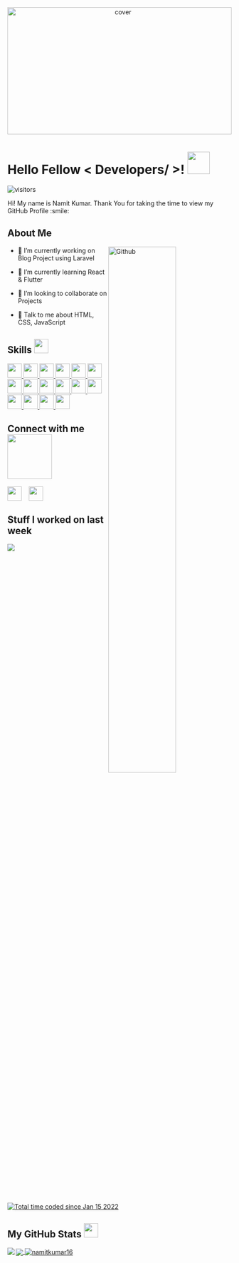 <div align="center">
<img width="100%" height = "285px" src="https://richestsoft.com/blog/wp-content/uploads/2019/04/web-development-banner.jpg" alt="cover" />
</div>

<h1> Hello Fellow < Developers/ >! <img src = "https://raw.githubusercontent.com/MartinHeinz/MartinHeinz/master/wave.gif" width = 50px> </h1>
<p align='center'>

![visitors](https://visitor-badge.glitch.me/badge?page_id=NamitKumar16.NamitKumar16)

</p>
<div size='20px'> Hi! My name is Namit Kumar. Thank You for taking the time to view my GitHub Profile :smile: 
</div>

<h2> About Me </h2>

<img width="55%" align="right" alt="Github" src="https://raw.githubusercontent.com/onimur/.github/master/.resources/git-header.svg" />

- 🔭 I’m currently working on Blog Project using Laravel

- 🌱 I’m currently learning React & Flutter

- 👯 I’m looking to collaborate on Projects

- 💬 Talk to me about HTML, CSS, JavaScript

<h2> Skills <img src = "https://media2.giphy.com/media/QssGEmpkyEOhBCb7e1/giphy.gif?cid=ecf05e47a0n3gi1bfqntqmob8g9aid1oyj2wr3ds3mg700bl&rid=giphy.gif" width = 32px> </h2>
<a href = "https://github.com/NamitKumar16?tab=repositories"> <img width ='32px' src ='https://raw.githubusercontent.com/rahulbanerjee26/githubAboutMeGenerator/main/icons/javascript.svg'> </a>
<a href = "https://github.com/NamitKumar16?tab=repositories"> <img width ='32px' src ='https://raw.githubusercontent.com/rahulbanerjee26/githubAboutMeGenerator/main/icons/c.svg'> </a>
<a href = "https://github.com/NamitKumar16?tab=repositories"> <img width ='32px' src ='https://raw.githubusercontent.com/rahulbanerjee26/githubAboutMeGenerator/main/icons/java.svg'> </a>
<a href = "https://github.com/NamitKumar16?tab=repositories"> <img width ='32px' src ='https://raw.githubusercontent.com/rahulbanerjee26/githubAboutMeGenerator/main/icons/angularjs.svg'> </a>
<a href = "https://github.com/NamitKumar16?tab=repositories"> <img width ='32px' src ='https://raw.githubusercontent.com/rahulbanerjee26/githubAboutMeGenerator/main/icons/bootstrap.svg'> </a>
<a href = "https://github.com/NamitKumar16?tab=repositories"> <img width ='32px' src ='https://raw.githubusercontent.com/rahulbanerjee26/githubAboutMeGenerator/main/icons/html.svg'> </a>
<a href = "https://github.com/NamitKumar16?tab=repositories"> <img width ='32px' src ='https://raw.githubusercontent.com/rahulbanerjee26/githubAboutMeGenerator/main/icons/css.svg'> </a>
<a href = "https://github.com/NamitKumar16?tab=repositories"> <img width ='32px' src ='https://raw.githubusercontent.com/rahulbanerjee26/githubAboutMeGenerator/main/icons/express.svg'> </a>
<a href = "https://github.com/NamitKumar16?tab=repositories"> <img width ='32px' src ='https://raw.githubusercontent.com/rahulbanerjee26/githubAboutMeGenerator/main/icons/git.svg'> </a>
<a href = "https://github.com/NamitKumar16?tab=repositories"> <img width ='32px' src ='https://raw.githubusercontent.com/rahulbanerjee26/githubAboutMeGenerator/main/icons/laravel.svg'> </a>
<a href = "https://github.com/NamitKumar16?tab=repositories"> <img width ='32px' src ='https://raw.githubusercontent.com/rahulbanerjee26/githubAboutMeGenerator/main/icons/php.svg'> </a>
<a href = "https://github.com/NamitKumar16?tab=repositories"> <img width ='32px' src ='https://raw.githubusercontent.com/rahulbanerjee26/githubAboutMeGenerator/main/icons/mongodb.svg'> </a>
<a href = "https://github.com/NamitKumar16?tab=repositories" > <img width ='32px' src ='https://raw.githubusercontent.com/rahulbanerjee26/githubAboutMeGenerator/main/icons/mysql.svg'> </a>
<a href = "https://github.com/NamitKumar16?tab=repositories"> <img width ='32px' src ='https://raw.githubusercontent.com/rahulbanerjee26/githubAboutMeGenerator/main/icons/nodejs.svg'> </a>
<a href = "https://github.com/NamitKumar16?tab=repositories"> <img width ='32px' src ='https://raw.githubusercontent.com/rahulbanerjee26/githubAboutMeGenerator/main/icons/postman.svg'> </a>
<a href = "https://github.com/NamitKumar16?tab=repositories"> <img width ='32px' src ='https://raw.githubusercontent.com/rahulbanerjee26/githubAboutMeGenerator/main/icons/typescript.svg'> </a>

<h2> Connect with me <img src='https://raw.githubusercontent.com/ShahriarShafin/ShahriarShafin/main/Assets/handshake.gif' width="100px"> </h2>
<a href = 'https://www.linkedin.com/in/namitkumar16/'> <img width = '32px' align= 'center' src="https://raw.githubusercontent.com/rahulbanerjee26/githubAboutMeGenerator/main/icons/linked-in-alt.svg"/></a>&nbsp&nbsp&nbsp 
<a href = 'https://www.github.com/NamitKumar16'> <img width = '32px' align= 'center' src="https://raw.githubusercontent.com/rahulbanerjee26/githubAboutMeGenerator/main/icons/github.svg"/></a>

<h2> Stuff I worked on last week   </h2>
<a href="https://wakatime.com/@kumarnamit58">
<img align="center" src="https://github-readme-stats.vercel.app/api/wakatime?username=@kumarnamit58&compact=True"/>
</a>
<br>
<br>
<a href="https://wakatime.com/@77f25ed3-7ea2-45af-805a-870e019d75f6"><img src="https://wakatime.com/badge/user/77f25ed3-7ea2-45af-805a-870e019d75f6.svg" alt="Total time coded since Jan 15 2022" /></a>
<h2> My GitHub Stats <img src='https://media1.giphy.com/media/du3J3cXyzhj75IOgvA/giphy.gif?cid=ecf05e47x2g034i9pzwtzzsd3xgg2w9nr94t4tflbbgo3008&rid=giphy.gif' width='32px'> </h2>

<a href="https://github.com/NamitKumar16?tab=repositories">
<img align="left" src="https://github-readme-stats.vercel.app/api?username=NamitKumar16&count_private=true&show_icons=true&theme=default" />
</a>
<a href="https://github.com/NamitKumar16?tab=repositories">
<img align="center" src="https://github-readme-stats.vercel.app/api/top-langs/?username=NamitKumar16&theme=default" />
</a>
<a href = "https://github.com/NamitKumar16?tab=repositories"><img align="center" src="https://github-readme-streak-stats.herokuapp.com/?user=namitkumar16&" alt="namitkumar16" /></a>
<br>
